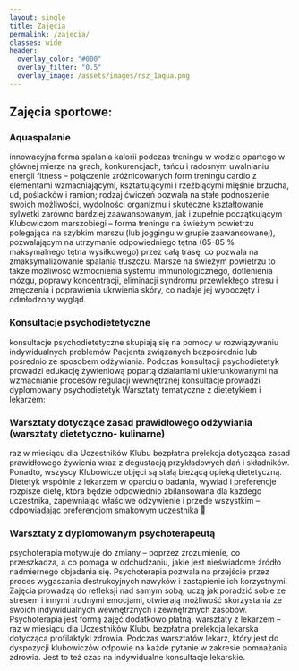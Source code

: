 ```yaml
---
layout: single
title: Zajęcia
permalink: /zajecia/
classes: wide
header:
  overlay_color: "#000"
  overlay_filter: "0.5"
  overlay_image: /assets/images/rsz_1aqua.png
---
```


## Zajęcia sportowe:

### Aquaspalanie
innowacyjna forma spalania kalorii podczas treningu w wodzie opartego w głównej mierze na grach, konkurencjach, tańcu i radosnym uwalnianiu energii
fitness – połączenie zróżnicowanych form treningu cardio z elementami wzmacniającymi, kształtującymi i rzeźbiącymi mięśnie brzucha, ud, pośladków i ramion; rodzaj ćwiczeń pozwala na stałe podnoszenie swoich możliwości, wydolności organizmu i skuteczne kształtowanie sylwetki zarówno bardziej zaawansowanym, jak i zupełnie początkującym Klubowiczom
marszobiegi – forma treningu na świeżym powietrzu polegająca na szybkim marszu (lub joggingu w grupie zaawansowanej), pozwalającym na utrzymanie odpowiedniego tętna (65-85 % maksymalnego tętna wysiłkowego) przez całą trasę, co pozwala na zmaksymalizowanie spalania tłuszczu. Marsze na świeżym powietrzu to także możliwość wzmocnienia systemu immunologicznego, dotlenienia mózgu, poprawy koncentracji, eliminacji syndromu przewlekłego stresu i zmęczenia i poprawienia ukrwienia skóry, co nadaje jej wypoczęty i odmłodzony wygląd.

### Konsultacje psychodietetyczne
konsultacje psychodietetyczne skupiają się na pomocy w rozwiązywaniu indywidualnych problemów Pacjenta związanych bezpośrednio lub pośrednio ze sposobem odżywiania. Podczas konsultacji psychodietetyk prowadzi edukację żywieniową popartą działaniami ukierunkowanymi na wzmacnianie procesów regulacji wewnętrznej
konsultacje prowadzi dyplomowany psychodietetyk
Warsztaty tematyczne z dietetykiem i lekarzem:

### Warsztaty dotyczące zasad prawidłowego odżywiania (warsztaty dietetyczno- kulinarne)
raz w miesiącu dla Uczestników Klubu bezpłatna prelekcja dotycząca zasad prawidłowego żywienia wraz z degustacją przykładowych dań i składników. Ponadto, wszyscy Klubowicze objęci są stałą bieżącą opieką dietetyczną. Dietetyk wspólnie z lekarzem w oparciu o badania, wywiad i preferencje rozpisze dietę, która będzie odpowiednio zbilansowana dla każdego uczestnika, zapewniając właściwe odżywienie i przede wszystkim – odpowiadając preferencjom smakowym uczestnika 🙂

### Warsztaty z dyplomowanym psychoterapeutą
psychoterapia motywuje do zmiany – poprzez zrozumienie, co przeszkadza, a co pomaga w odchudzaniu, jakie jest nieświadome źródło nadmiernego objadania się. Psychoterapia pozwala na przejście przez proces wygaszania destrukcyjnych nawyków i zastąpienie ich korzystnymi. Zajęcia prowadzą do refleksji nad samym sobą, uczą jak poradzić sobie ze stresem i innymi trudnymi emocjami, otwierają możliwość skorzystania ze swoich indywidualnych wewnętrznych i zewnętrznych zasobów. Psychoterapia jest formą zajęć dodatkowo płatną.
warsztaty z lekarzem  – raz w miesiącu dla Uczestników Klubu bezpłatna prelekcja lekarska dotycząca profilaktyki zdrowia. Podczas warsztatów lekarz, który jest do dyspozycji klubowiczów odpowie na każde pytanie w zakresie pomnażania zdrowia. Jest to też czas na indywidualne konsultacje lekarskie.


